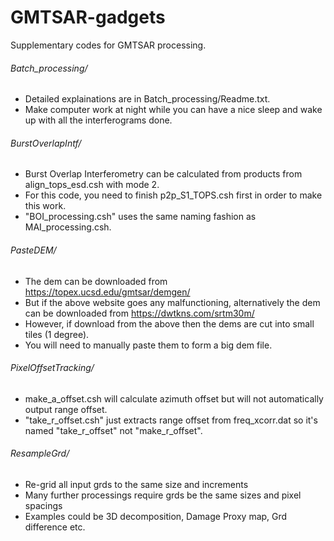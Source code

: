# GMTSAR-gadgets

Supplementary codes for GMTSAR processing.


###### Batch_processing/
- Detailed explainations are in Batch_processing/Readme.txt. 
- Make computer work at night while you can have a nice sleep and wake up with all the interferograms done. 
  
###### BurstOverlapIntf/
- Burst Overlap Interferometry can be calculated from products from align_tops_esd.csh with mode 2.  
- For this code, you need to finish p2p_S1_TOPS.csh first in order to make this work.  
- "BOI_processing.csh" uses the same naming fashion as MAI_processing.csh.  

###### PasteDEM/
- The dem can be downloaded from https://topex.ucsd.edu/gmtsar/demgen/
- But if the above website goes any malfunctioning, alternatively the dem can be downloaded from https://dwtkns.com/srtm30m/
- However, if download from the above then the dems are cut into small tiles (1 degree).
- You will need to manually paste them to form a big dem file.

###### PixelOffsetTracking/
- make_a_offset.csh will calculate azimuth offset but will not automatically output range offset.  
- "take_r_offset.csh" just extracts range offset from freq_xcorr.dat so it's named "take_r_offset" not "make_r_offset".  

###### ResampleGrd/
- Re-grid all input grds to the same size and increments
- Many further processings require grds be the same sizes and pixel spacings
- Examples could be 3D decomposition, Damage Proxy map, Grd difference etc.
